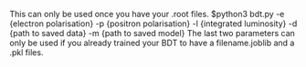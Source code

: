 This can only be used once you have your .root files.
$python3 bdt.py -e {electron polarisation} -p {positron polarisation} -l {integrated luminosity} -d {path to saved data} -m {path to saved model}
The last two parameters can only be used if you already trained your BDT to have a filename.joblib and a .pkl files.
